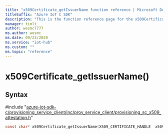 ```yaml
---                             
title: "x509Certificate_getIssuerName function reference | Microsoft Docs" 
titleSuffix: "Azure IoT C SDK"            
description: "This is the function reference page for the x509Certificate_getIssuerName() function in the Azure IoT C SDK. This SDK is used with Azure IoT Hub and Azure IoT Hub Device Provisioning Service"            
manager: timlt                 
author: wesmc7777              
ms.author: wesmc               
ms.date: 09/23/2020                    
ms.service: "iot-hub"             
ms.custom: ""                
ms.topic: "reference"        
---                            
```


# x509Certificate_getIssuerName()

## Syntax

\#include "[azure-iot-sdk-c/provisioning_service_client/inc/prov_service_client/provisioning_sc_x509_attestation.h](../provisioning-sc-x509-attestation-h.md)"  
```C
const char* x509Certificate_getIssuerName(X509_CERTIFICATE_HANDLE  x509_cert);
```

